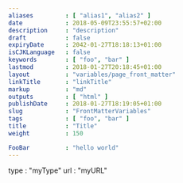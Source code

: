 ```yaml
---
aliases         : [ "alias1", "alias2" ]
date            : 2018-05-09T23:55:57+02:00
description     : "description"
draft           : false
expiryDate      : 2042-01-27T18:18:13+01:00
isCJKLanguage   : false
keywords        : [ "foo", "bar" ]
lastmod         : 2018-01-27T20:18:45+01:00
layout          : "variables/page_front_matter"
linkTitle       : "linkTitle"
markup          : "md"
outputs         : [ "html" ]
publishDate     : 2018-01-27T18:19:05+01:00
slug            : "FrontMatterVariables"
tags            : [ "foo", "bar" ]
title           : "Title"
weight          : 150

FooBar          : "hello world"
---
```


type            : "myType"
url             : "myURL"
